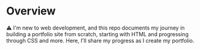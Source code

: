 # Overview

⚠️ I'm new to web development, and this repo documents my journey in building a portfolio site from scratch, starting with HTML and progressing through CSS and more. Here, I'll share my progress as I create my portfolio.
